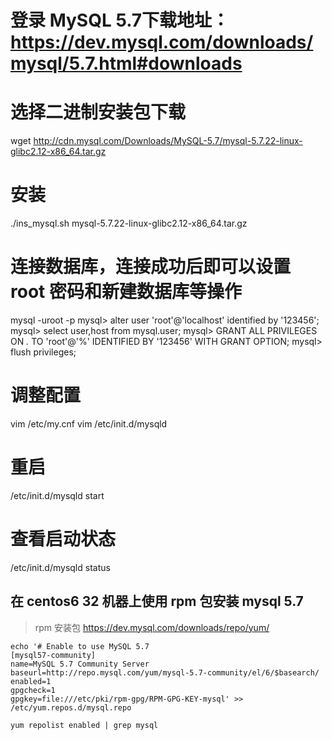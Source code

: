 # 登录 MySQL 5.7下载地址：https://dev.mysql.com/downloads/mysql/5.7.html#downloads

# 选择二进制安装包下载
wget http://cdn.mysql.com/Downloads/MySQL-5.7/mysql-5.7.22-linux-glibc2.12-x86_64.tar.gz



# 安装
./ins_mysql.sh mysql-5.7.22-linux-glibc2.12-x86_64.tar.gz


# 连接数据库，连接成功后即可以设置 root 密码和新建数据库等操作
mysql -uroot -p
mysql> alter user 'root'@'localhost' identified by '123456';
mysql> select user,host from mysql.user;
mysql> GRANT ALL PRIVILEGES ON *.* TO 'root'@'%' IDENTIFIED BY '123456' WITH  GRANT OPTION;
mysql> flush privileges;


# 调整配置
vim /etc/my.cnf
vim /etc/init.d/mysqld

# 重启
/etc/init.d/mysqld start

# 查看启动状态
/etc/init.d/mysqld status



## 在 centos6 32 机器上使用 rpm 包安装 mysql 5.7
> rpm 安装包 https://dev.mysql.com/downloads/repo/yum/

```
echo '# Enable to use MySQL 5.7
[mysql57-community]
name=MySQL 5.7 Community Server
baseurl=http://repo.mysql.com/yum/mysql-5.7-community/el/6/$basearch/
enabled=1
gpgcheck=1
gpgkey=file:///etc/pki/rpm-gpg/RPM-GPG-KEY-mysql' >> /etc/yum.repos.d/mysql.repo

yum repolist enabled | grep mysql
```